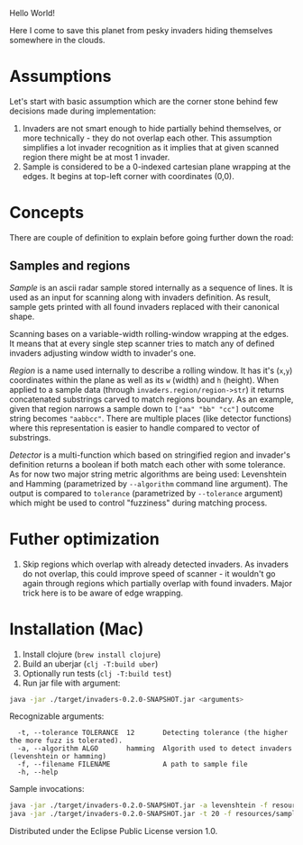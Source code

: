 Hello World!

Here I come to save this planet from pesky invaders hiding themselves somewhere in the clouds.

# Assumptions
Let's start with basic assumption which are the corner stone behind few decisions made during implementation:

1. Invaders are not smart enough to hide partially behind themselves, or more technically - they do not overlap each other.
This assumption simplifies a lot invader recognition as it implies that at given scanned region there might be at most 1 invader.
2. Sample is considered to be a 0-indexed cartesian plane wrapping at the edges. It begins at top-left corner with coordinates (0,0).

# Concepts
There are couple of definition to explain before going further down the road:

## Samples and regions
_Sample_ is an ascii radar sample stored internally as a sequence of lines. It is used as an input for scanning along with invaders definition. As result, sample gets printed with all found invaders replaced with their canonical shape.

Scanning bases on a variable-width rolling-window wrapping at the edges. It means that at every single step scanner tries to match
any of defined invaders adjusting window width to invader's one.

_Region_ is a name used internally to describe a rolling window. It has it's (`x`,`y`) coordinates within the plane as well as its `w` (width) and `h` (height). When applied to a sample data (through `invaders.region/region->str`) it returns concatenated substrings carved to match regions boundary. As an example, given that region narrows a sample down to `["aa" "bb" "cc"]` outcome string becomes `"aabbcc"`. There are multiple places (like detector functions) where this representation is easier to handle compared to vector of substrings.

_Detector_ is a multi-function which based on stringified region and invader's definition returns a boolean if both match each other
with some tolerance. As for now two major string metric algorithms are being used: Levenshtein and Hamming (parametrized by `--algorithm` command line argument). The output is compared to `tolerance` (parametrized by `--tolerance` argument) which might be used to control "fuzziness" during matching process.

# Futher optimization
1. Skip regions which overlap with already detected invaders. As invaders do not overlap, this could improve
speed of scanner - it wouldn't go again through regions which partially overlap with found invaders. Major trick here is to
be aware of edge wrapping.

# Installation (Mac)

1. Install clojure (`brew install clojure`)
2. Build an uberjar (`clj -T:build uber`)
3. Optionally run tests (`clj -T:build test`)
4. Run jar file with argument:

``` sh
java -jar ./target/invaders-0.2.0-SNAPSHOT.jar <arguments>
```

Recognizable arguments:
```
  -t, --tolerance TOLERANCE  12       Detecting tolerance (the higher the more fuzz is tolerated).
  -a, --algorithm ALGO       hamming  Algorith used to detect invaders (levenshtein or hamming)
  -f, --filename FILENAME             A path to sample file
  -h, --help
```

Sample invocations:

``` sh
java -jar ./target/invaders-0.2.0-SNAPSHOT.jar -a levenshtein -f resources/samples/pesky.sample
java -jar ./target/invaders-0.2.0-SNAPSHOT.jar -t 20 -f resources/samples/pesky.sample
```

Distributed under the Eclipse Public License version 1.0.
